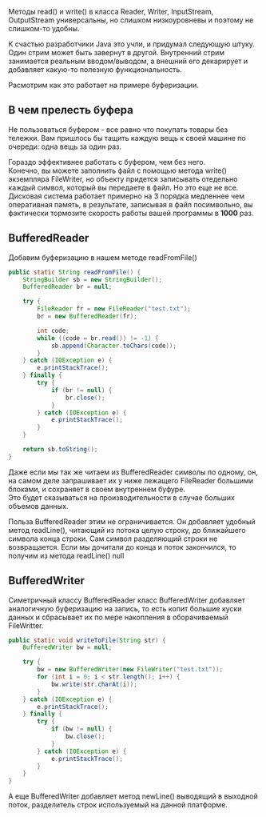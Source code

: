 Методы read() и write() в класса Reader, Writer, InputStream, OutputStream универсальны, но слишком низкоуровневы и поэтому не слишком-то удобны.  

К счастью разработчики Java это учли, и придумал следующую штуку.  
Один стрим может быть завернут в другой. Внутренний стрим занимается реальным вводом/выводом, а внешний его декарирует и добавляет какую-то полезную функциональность. 

Расмотрим как это работает на примере буферизации.

## В чем прелесть буфера
Не пользоваться буфером - все равно что покупать товары без тележки. Вам пришлось бы тащить каждую вещь к своей машине по очереди: одна вещь за один раз.

Гораздо эффективнее работать с буфером, чем без него.  
Конечно, вы можете заполнить файл с помощью метода write() экземпляра FileWriter, но объекту придется записывать отедельно каждый символ, который вы передаете в файл. Но это еще не все. Дисковая система работает примерно на 3 порядка медленнее чем оперативная память, в результате, записывая в файл посимвольно, вы фактически тормозите скорость работы вашей программы в **1000** раз.

## BufferedReader
Добавим буферизацию в нашем методе readFromFile()
```java
public static String readFromFile() {
    StringBuilder sb = new StringBuilder();
    BufferedReader br = null;

    try {
        FileReader fr = new FileReader("test.txt");
        br = new BufferedReader(fr);

        int code;
        while ((code = br.read()) != -1) {
            sb.append(Character.toChars(code));
        }
    } catch (IOException e) {
        e.printStackTrace();
    } finally {
        try {
            if (br != null) {
                br.close();
            }
        } catch (IOException e) {
            e.printStackTrace();
        }
    }

    return sb.toString();
}
```
Даже если мы так же читаем из BufferedReader символы по одному, он, на самом деле запрашивает их у ниже лежащего FileReader большими блоками, и сохраняет в своем внутреннем буфуре.  
Это будет сказываться на производительности в случае больших объемов данных. 

Польза BufferedReader этим не ограничивается. Он добавляет удобный метод readLine(), читающий из потока целую строку, до ближайшего символа конца строки. Сам символ разделяющий строки не возвращается. Если мы дочитали до конца и поток закончился, то получим из метода readLine() null

## BufferedWriter
Симетричный классу BufferedReader класс BufferedWriter добавляет аналогичную буферизацию на запись, то есть копит большие куски данных и сбрасывает их по мере накопления в оборачиваемый FileWritter.
```java
public static void writeToFile(String str) {
    BufferedWriter bw = null;

    try {
        bw = new BufferedWriter(new FileWriter("test.txt"));
        for (int i = 0; i < str.length(); i++) {
            bw.write(str.charAt(i));
        }
    } catch (IOException e) {
        e.printStackTrace();
    } finally {
        try {
            if (bw != null) {
                bw.close();
            }
        } catch (IOException e) {
            e.printStackTrace();
        }
    }
}
```
А еще BufferedWriter добавляет метод newLine() выводящий в выходной поток, разделитель строк используемый на данной платформе.
